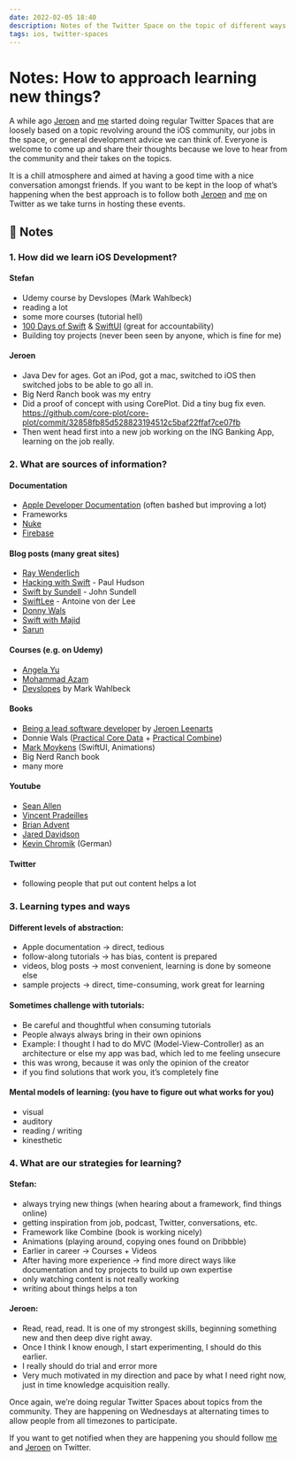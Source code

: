 ```yaml
---
date: 2022-02-05 18:40
description: Notes of the Twitter Space on the topic of different ways how to learn new things. Inludes approaches and useful resources that we use.
tags: ios, twitter-spaces
---
```


# Notes: How to approach learning new things?

A while ago [Jeroen](https://twitter.com/AppForce1) and [me](https://twitter.com/stefanjblos) started doing regular Twitter Spaces that are loosely based on a topic revolving around the iOS community, our jobs in the space, or general development advice we can think of. Everyone is welcome to come up and share their thoughts because we love to hear from the community and their takes on the topics. 

It is a chill atmosphere and aimed at having a good time with a nice conversation amongst friends. If you want to be kept in the loop of what’s happening when the best approach is to follow both [Jeroen](https://twitter.com/AppForce1) and [me](https://twitter.com/stefanjblos) on Twitter as we take turns in hosting these events.

## 📝 Notes

### 1. How did we learn iOS Development?
 
#### 

#### Stefan

* Udemy course by Devslopes (Mark Wahlbeck)
* reading a lot
* some more courses (tutorial hell)
* [100 Days of Swift](https://www.hackingwithswift.com/100) & [SwiftUI](https://www.hackingwithswift.com/100/swiftui) (great for accountability)
* Building toy projects (never been seen by anyone, which is fine for me)

#### Jeroen

* Java Dev for ages. Got an iPod, got a mac, switched to iOS then switched jobs to be able to go all in.
* Big Nerd Ranch book was my entry
* Did a proof of concept with using CorePlot. Did a tiny bug fix even. https://github.com/core-plot/core-plot/commit/32858fb85d528823194512c5baf22ffaf7ce07fb
* Then went head first into a new job working on the ING Banking App, learning on the job really.

### 2. What are sources of information?

#### Documentation

* [Apple Developer Documentation](https://developer.apple.com/documentation/)
(often bashed but improving a lot)
* Frameworks
* [Nuke](https://kean.blog/nuke/guides/welcome)
* [Firebase](https://firebase.google.com/docs/build?hl=en)

#### Blog posts (many great sites)

* [Ray Wenderlich](https://www.raywenderlich.com)
* [Hacking with Swift](https://www.hackingwithswift.com) - Paul Hudson
* [Swift by Sundell](https://www.swiftbysundell.com) - John Sundell
* [SwiftLee](https://www.avanderlee.com) - Antoine von der Lee
* [Donny Wals](https://www.donnywals.com)
* [Swift with Majid](https://swiftwithmajid.com)
* [Sarun](https://sarunw.com)

#### Courses (e.g. on Udemy)

* [Angela Yu](https://www.udemy.com/user/4b4368a3-b5c8-4529-aa65-2056ec31f37e/)
* [Mohammad Azam](https://www.udemy.com/user/mohammad-azam-2/)
* [Devslopes](https://www.udemy.com/user/devslopes/) by Mark Wahlbeck

#### Books

* [Being a lead software developer](https://appforce1.gumroad.com/l/leaddeveloper/spaces) by [Jeroen Leenarts](https://twitter.com/AppForce1)
* Donnie Wals ([Practical Core Data](https://donnywals.gumroad.com/l/practical-core-data) + [Practical Combine](https://donnywals.gumroad.com/l/practical-combine))
* [Mark Moykens](https://www.bigmountainstudio.com/swiftui-views-book) (SwiftUI, Animations)
* Big Nerd Ranch book
* many more

#### Youtube

* [Sean Allen](https://www.youtube.com/c/SeanAllen)
* [Vincent Pradeilles](https://www.youtube.com/c/VincentPradeilles)
* [Brian Advent](https://www.youtube.com/c/BrianAdvent)
* [Jared Davidson](https://www.youtube.com/c/Archetapp)
* [Kevin Chromik](https://www.youtube.com/c/KevinChromik) (German)

#### Twitter

* following people that put out content helps a lot

### 3. Learning types and ways

#### Different levels of abstraction:

* Apple documentation → direct, tedious
* follow-along tutorials → has bias, content is prepared
* videos, blog posts → most convenient, learning is done by someone else
* sample projects → direct, time-consuming, work great for learning

#### Sometimes challenge with tutorials:

* Be careful and thoughtful when consuming tutorials
* People always always bring in their own opinions
* Example: I thought I had to do MVC (Model-View-Controller) as an architecture or else my app was bad, which led to me feeling unsecure
* this was wrong, because it was only the opinion of the creator
* if you find solutions that work you, it’s completely fine

#### Mental models of learning: (you have to figure out what works for you)

* visual
* auditory
* reading / writing
* kinesthetic

### 4. What are our strategies for learning?

#### Stefan:

* always trying new things (when hearing about a framework, find things online)
* getting inspiration from job, podcast, Twitter, conversations, etc.
* Framework like Combine (book is working nicely)
* Animations (playing around, copying ones found on Dribbble)
* Earlier in career → Courses + Videos
* After having more experience → find more direct ways like documentation and toy projects to build up own expertise
* only watching content is not really working
* writing about things helps a ton

#### Jeroen:

* Read, read, read. It is one of my strongest skills, beginning something new and then deep dive right away.
* Once I think I know enough, I start experimenting, I should do this earlier.
* I really should do trial and error more
* Very much motivated in my direction and pace by what I need right now, just in time knowledge acquisition really.
    

Once again, we’re doing regular Twitter Spaces about topics from the community. They are happening on Wednesdays at alternating times to allow people from all timezones to participate.

If you want to get notified when they are happening you should follow [me](https://twitter.com/stefanjblos) and [Jeroen](https://twitter.com/AppForce1) on Twitter.